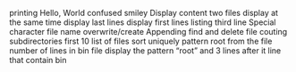 printing Hello, World
confused smiley
Display content
two files display at the same time
display last lines
display first lines
listing third line
Special character file name
overwrite/create
Appending
find and delete file
couting subdirectories
first 10 list of files
sort uniquely
pattern root from the file
number of lines in bin file
display the pattern “root” and 3 lines after it
line that contain bin
